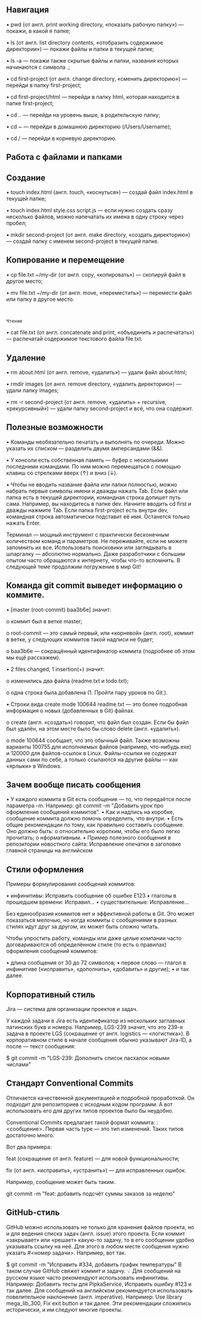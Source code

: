 ##                                                                               Навигация

• pwd (от англ. print working directory, «показать рабочую папку») — покажи, в какой я папке;

• ls (от англ. list directory contents, «отобразить содержимое директории») — покажи файлы и папки в текущей папке;

• ls -a — покажи также скрытые файлы и папки, названия которых начинаются с символа .;

• cd first-project (от англ. change directory, «сменить директорию») — перейди в папку first-project;

• cd first-project/html — перейди в папку html, которая находится в папке first-project;

• cd .. — перейди на уровень выше, в родительскую папку;

• cd ~ — перейди в домашнюю директорию (/Users/Username);

• cd / — перейди в корневую директорию.

##                                                                        Работа с файлами и папками
##                                                                                Создание

• touch index.html (англ. touch, «коснуться») — создай файл index.html в текущей папке;

• touch index.html style.css script.js — если нужно создать сразу несколько файлов, можно напечатать их имена в одну строку через пробел;

• mkdir second-project (от англ. make directory, «создать директорию») — создай папку с именем second-project в текущей папке.

##                                                                        Копирование и перемещение

• cp file.txt ~/my-dir (от англ. copy, «копировать») — скопируй файл в другое место;

• mv file.txt ~/my-dir (от англ. move, «переместить») — перемести файл или папку в другое место.

##
                                                                                   Чтение
• cat file.txt (от англ. concatenate and print, «объединить и распечатать») — распечатай содержимое текстового файла file.txt.

##                                                                                   Удаление

• rm about.html (от англ. remove, «удалить») — удали файл about.html;

• rmdir images (от англ. remove directory, «удалить директорию») — удали папку images;

• rm -r second-project (от англ. remove, «удалить» + recursive, «рекурсивный») — удали папку second-project и всё, что она содержит.

##                                                                             Полезные возможности

• Команды необязательно печатать и выполнять по очереди. Можно указать их списком — разделить двумя амперсандами (&&).

• У консоли есть собственная память — буфер с несколькими последними командами. По ним можно перемещаться с помощью клавиш со стрелками вверх (↑) и вниз (↓).

• Чтобы не вводить название файла или папки полностью, можно набрать первые символы имени и дважды нажать Tab. Если файл или папка есть в текущей директории, командная строка допишет путь сама. 
Например, вы находитесь в папке dev. Начните вводить cd first и дважды нажмите Tab. Если папка first-project есть внутри dev, командная строка автоматически подставит её имя. Останется только нажать Enter. 

Терминал — мощный инструмент с практически бесконечным количеством команд и параметров. Не переживайте, если не можете запомнить их все. Использовать поисковики или заглядывать в шпаргалку — абсолютно нормально. Даже разработчики с большим опытом часто обращаются к интернету, чтобы что-то вспомнить. В следующей теме продолжим погружение в мир Git!

##                                                                    Команда git commit выведет информацию о коммите.

• [master (root-commit) baa3b6e] значит: 

o коммит был в ветке master;

o root-commit — это самый первый, или «корневой» (англ. root), коммит в ветке, у следующих коммитов такой надписи не будет;

o baa3b6e — сокращённый идентификатор коммита (подробнее об этом мы ещё расскажем).

• 2 files changed, 1 insertion(+) значит: 

o изменились два файла (readme.txt и todo.txt);

o одна строка была добавлена (1. Пройти пару уроков по Git.).

• Строки вида create mode 100644 readme.txt — это более подробная информация о новых (добавленных в Git) файлах. 

o create (англ. «создать») говорит, что файл был создан. Если бы файл был удалён, на этом месте было бы слово delete (англ. «удалить»).

o mode 100644 сообщает, что это обычный файл. Также возможны варианты 100755 для исполняемых файлов (например, что-нибудь.exe) и 120000 для файлов-ссылок в Linux. Файлы-ссылки не содержат данных сами по себе, а только ссылаются на другие файлы — как «ярлыки» в Windows.

##                                                                                Зачем вообще писать сообщения 

• У каждого коммита в Git есть сообщение — то, что передаётся после параметра -m. Например: git commit -m "Добавить урок про оформление сообщений коммитов".
• Как и надпись на коробке, сообщение коммита должно помочь определить, что внутри.
• Есть общие рекомендации по тому, как правильно составить сообщение. Оно должно быть:
o относительно коротким, чтобы его было легко прочитать;
o нформативным.
• Пример полезного сообщения в репозитории новостного сайта: Исправление опечатки в заголовке главной страницы на английском

##                                                                                      Стили оформления         

Примеры формулирования сообщений коммитов:

• инфинитивы: Исправить сообщение об ошибке E123
• глаголы в прошедшем времени: Исправил…
• существительные: Исправление…

Без единообразия коммитов нет и эффективной работы в Git. Это может показаться мелочью, но когда коммиты с сообщениями в разных стилях идут друг за другом, их может быть сложно читать.

Чтобы упростить работу, команды или даже целые компании часто договариваются об определённом стиле (то есть о правилах) оформления сообщений коммитов:

• длина сообщения от 30 до 72 символов;
• первое слово — глагол в инфинитиве («исправить», «дополнить», «добавить» и другие);
• и так далее.

##                                                                                          Корпоративный стиль

Jira — система для организации проектов и задач.

У каждой задачи в Jira есть идентификатор из нескольких заглавных латинских букв и номера. Например, LGS-239 значит, что это 239-я задача в проекте LGS (сокращение от англ. logistics — «логистика»).
В корпоративном стиле в начале сообщения обычно указывают Jira-ID, а после — текст сообщения:

$ git commit -m "LGS-239: Дополнить список пасхалок новыми числами" 

##                                                                                    Стандарт Conventional Commits

Отличается качественной документацией и подробной проработкой. Он подходит для репозиториев с исходным кодом программ. А вот использовать его для других типов проектов было бы неудобно.

Conventional Commits предлагает такой формат коммита: <type>: <сообщение>. 
Первая часть type — это тип изменений. Таких типов достаточно много. 

Вот два примера:

feat (сокращение от англ. feature) — для новой функциональности;

fix (от англ. «исправить», «устранить») — для исправленных ошибок.

Например, сообщение может быть таким.

git commit -m "feat: добавить подсчёт суммы заказов за неделю" 

##                                                                                              GitHub-стиль

GitHub можно использовать не только для хранения файлов проекта, но и для ведения списка задач (англ. issue) этого проекта. Если коммит «закрывает» или «решает» какую-то задачу, то в его сообщении удобно указывать ссылку на неё. Для этого в любом месте сообщения нужно указать #<номер задачи>. Например, вот так.

$ git commit -m "Исправить #334, добавить график температуры" 
В таком случае GitHub свяжет коммит и задачу.
💡 Для сообщений на русском языке часто рекомендуют использовать инфинитивы. Например: Добавить тесты для PipkaService, Исправить ошибку #123 и так далее.
Для сообщений на английском рекомендуется использовать повелительное наклонение (англ. imperative). Например: Use library mega_lib_300, Fix exit button и так далее.
Эти рекомендации сложились исторически, и им следуют многие проекты.




